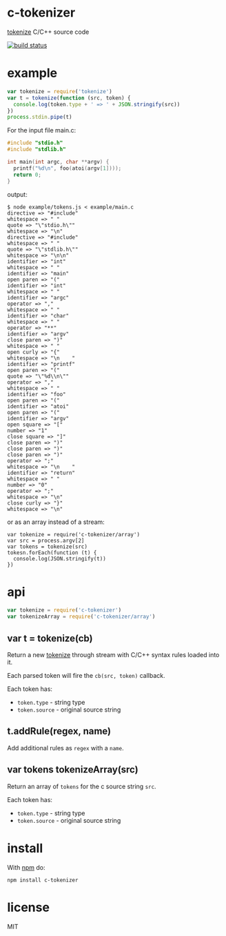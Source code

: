 # c-tokenizer

[tokenize](https://npmjs.org/package/tokenizer) C/C++ source code

[![build status](https://secure.travis-ci.org/substack/c-tokenizer.png)](http://travis-ci.org/substack/c-tokenizer)

# example

``` js
var tokenize = require('tokenize')
var t = tokenize(function (src, token) {
  console.log(token.type + ' => ' + JSON.stringify(src))
})
process.stdin.pipe(t)
```

For the input file main.c:

``` c
#include "stdio.h"
#include "stdlib.h"

int main(int argc, char **argv) {
  printf("%d\n", foo(atoi(argv[1])));
  return 0;
}
```

output:

```
$ node example/tokens.js < example/main.c
directive => "#include"
whitespace => " "
quote => "\"stdio.h\""
whitespace => "\n"
directive => "#include"
whitespace => " "
quote => "\"stdlib.h\""
whitespace => "\n\n"
identifier => "int"
whitespace => " "
identifier => "main"
open paren => "("
identifier => "int"
whitespace => " "
identifier => "argc"
operator => ","
whitespace => " "
identifier => "char"
whitespace => " "
operator => "**"
identifier => "argv"
close paren => ")"
whitespace => " "
open curly => "{"
whitespace => "\n    "
identifier => "printf"
open paren => "("
quote => "\"%d\\n\""
operator => ","
whitespace => " "
identifier => "foo"
open paren => "("
identifier => "atoi"
open paren => "("
identifier => "argv"
open square => "["
number => "1"
close square => "]"
close paren => ")"
close paren => ")"
close paren => ")"
operator => ";"
whitespace => "\n    "
identifier => "return"
whitespace => " "
number => "0"
operator => ";"
whitespace => "\n"
close curly => "}"
whitespace => "\n"
```

or as an array instead of a stream:

```
var tokenize = require('c-tokenizer/array')
var src = process.argv[2]
var tokens = tokenize(src)
tokesn.forEach(function (t) {
  console.log(JSON.stringify(t))
})
```

# api

``` js
var tokenize = require('c-tokenizer')
var tokenizeArray = require('c-tokenizer/array')
```

## var t = tokenize(cb)

Return a new [tokenize](https://npmjs.org/package/tokenize)
through stream with C/C++ syntax rules loaded into it.

Each parsed token will fire the `cb(src, token)` callback.

Each token has:

* `token.type` - string type
* `token.source` - original source string

## t.addRule(regex, name)

Add additional rules as `regex` with a `name`.

## var tokens tokenizeArray(src)

Return an array of `tokens` for the c source string `src`.

Each token has:

* `token.type` - string type
* `token.source` - original source string

# install

With [npm](https://npmjs.org) do:

```
npm install c-tokenizer
```

# license

MIT
